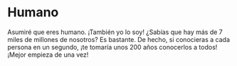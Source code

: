 # Humano

Asumiré que eres humano. ¡También yo lo soy! ¿Sabías que hay más de 7 miles de
millones de nosotros? Es bastante. De hecho, si conocieras a cada persona en un
segundo, ¡te tomaría unos 200 años conocerlos a todos! ¡Mejor empieza de una
vez!
